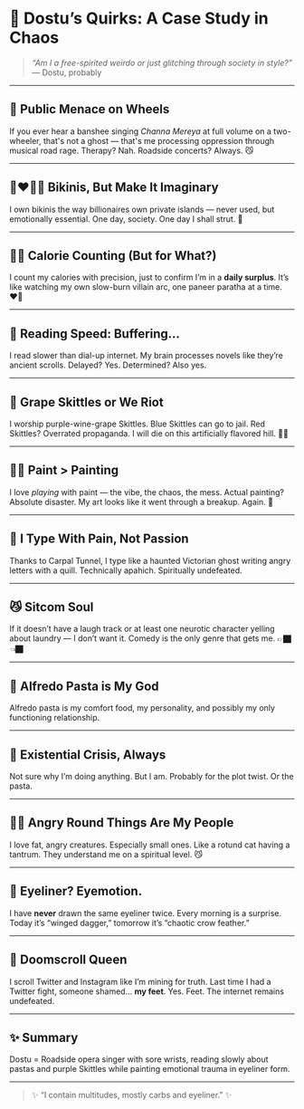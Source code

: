 # 🤪 Dostu’s Quirks: A Case Study in Chaos

> *“Am I a free-spirited weirdo or just glitching through society in style?”* — Dostu, probably

---

## 👄 Public Menace on Wheels

If you ever hear a banshee singing *Channa Mereya* at full volume on a two-wheeler, that's not a ghost — that's me processing oppression through musical road rage. Therapy? Nah. Roadside concerts? Always. 😼

---

## 👩‍❤️‍💋‍👩 Bikinis, But Make It Imaginary

I own bikinis the way billionaires own private islands — never used, but emotionally essential. One day, society. One day I shall strut. 🤨

---

## ☝🏿 Calorie Counting (But for What?)

I count my calories with precision, just to confirm I’m in a **daily surplus**. It’s like watching my own slow-burn villain arc, one paneer paratha at a time. ❤️‍🔥

---

## 🤯 Reading Speed: Buffering...

I read slower than dial-up internet. My brain processes novels like they’re ancient scrolls. Delayed? Yes. Determined? Also yes.

---

## 👀 Grape Skittles or We Riot

I worship purple-wine-grape Skittles. Blue Skittles can go to jail. Red Skittles? Overrated propaganda. I will die on this artificially flavored hill. 🫵🏿

---

## 👍🏿 Paint > Painting

I love *playing* with paint — the vibe, the chaos, the mess. Actual painting? Absolute disaster. My art looks like it went through a breakup. Again. 🤪

---

## 🥵 I Type With Pain, Not Passion

Thanks to Carpal Tunnel, I type like a haunted Victorian ghost writing angry letters with a quill. Technically apahich. Spiritually undefeated.

---

## 😼 Sitcom Soul

If it doesn’t have a laugh track or at least one neurotic character yelling about laundry — I don’t want it. Comedy is the only genre that gets me. 👉🏿👈🏿

---

## 💋 Alfredo Pasta is My God

Alfredo pasta is my comfort food, my personality, and possibly my only functioning relationship.

---

## 🤨 Existential Crisis, Always

Not sure why I’m doing anything. But I am. Probably for the plot twist. Or the pasta.

---

## 🫵🏿 Angry Round Things Are My People

I love fat, angry creatures. Especially small ones. Like a rotund cat having a tantrum. They understand me on a spiritual level. 😼

---

## 👄 Eyeliner? Eyemotion.

I have **never** drawn the same eyeliner twice. Every morning is a surprise. Today it’s “winged dagger,” tomorrow it’s “chaotic crow feather.”

---

## 👀 Doomscroll Queen

I scroll Twitter and Instagram like I’m mining for truth. Last time I had a Twitter fight, someone shamed... **my feet**. Yes. Feet. The internet remains undefeated.

---

## ✨ Summary

Dostu = Roadside opera singer with sore wrists, reading slowly about pastas and purple Skittles while painting emotional trauma in eyeliner form.

---

> ✨ “I contain multitudes, mostly carbs and eyeliner.” ✨
